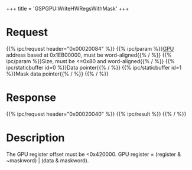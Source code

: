 +++
title = 'GSPGPU:WriteHWRegsWithMask'
+++

# Request

{{% ipc/request header="0x00020084" %}}
{{% ipc/param %}}[GPU](categories/GPU "wikilink") address based at 0x1EB00000, must be word-aligned{{% / %}}
{{% ipc/param %}}Size, must be \<=0x80 and word-aligned{{% / %}}
{{% ipc/staticbuffer id=0 %}}Data pointer{{% / %}}
{{% ipc/staticbuffer id=1 %}}Mask data pointer{{% / %}}
{{% / %}}

# Response

{{% ipc/request header="0x00020040" %}}
{{% ipc/result %}}
{{% / %}}

# Description

The GPU register offset must be \<0x420000. GPU register = (register & ~maskword) \| (data & maskword).
